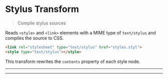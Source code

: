 # Stylus Transform

> Compile stylus sources

Reads `<style>` and `<link>` elements with a MIME type of `text/stylus` and compiles the source to CSS.

```html
<link rel="stylesheet" type="text/stylus" href="styles.styl">
<style type="text/stylus"></style>
```

This transform rewrites the `contents` property of each style node.

<? @include {=readme} install.md  ?>

***
<!-- @toc -->
***

<? @include {=readme} usage.md config.md ?>

<? @include ../../../doc/readme/license.md ?>
<? @include ../../../doc/readme/links.md ?>
